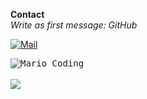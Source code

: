 <b>Contact</b><br />
<i>Write as first message: GitHub</i>

[![Mail](https://img.shields.io/badge/Mail-SimonWaiblinger@live.at-07000C?style=rounded&logo=gmail&logoColor=DCBEFF&labelColor=1F1924)](mailto:SimonWaiblinger@live.at)

<kbd>
<img src="https://simonwaiblinger.de/mario-coding.gif" alt="Mario Coding" />
</kbd>
<br /><br />
<img src="https://github-readme-stats.vercel.app/api/top-langs/?username=simwai&hide_progress=true&bg_color=07000C&text_color=DCBEFF&title_color=DCBEFF&border_color=DCBEFF" />
